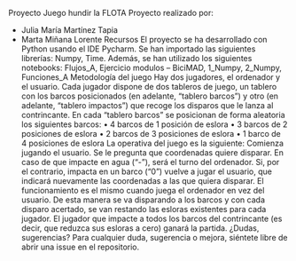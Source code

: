 Proyecto Juego hundir la FLOTA
Proyecto realizado por:
-	Julia María Martínez Tapia
-	Marta Miñana Lorente
Recursos
El proyecto se ha desarrollado con Python usando el IDE Pycharm.
Se han importado las siguientes librerías: Numpy, Time.
Además, se han utilizado los siguientes notebooks: 
Flujos_A, Ejercicio modulos – BiciMAD, 1_Numpy, 2_Numpy, Funciones_A
Metodología del juego
Hay dos jugadores, el ordenador y el usuario. 
Cada jugador dispone de dos tableros de juego, un tablero con los barcos posicionados (en adelante, “tablero barcos”) y otro (en adelante, “tablero impactos”) que recoge los disparos que le lanza al contrincante.
En cada “tablero barcos” se posicionan de forma aleatoria los siguientes barcos:
•	4 barcos de 1 posición de eslora
•	3 barcos de 2 posiciones de eslora
•	2 barcos de 3 posiciones de eslora
•	1 barco de 4 posiciones de eslora
La operativa del juego es la siguiente:
Comienza jugando el usuario. Se le pregunta que coordenadas quiere disparar. En caso de que impacte en agua (“-”), será el turno del ordenador. Si, por el contrario, impacta en un barco (“0”) vuelve a jugar el usuario, que indicará nuevamente las coordenadas a las que quiera disparar. 
El funcionamiento es el mismo cuando juega el ordenador en vez del usuario.
De esta manera se va disparando a los barcos y con cada disparo acertado, se van restando las esloras existentes para cada jugador. 
El jugador que impacte a todos los barcos del contrincante (es decir, que reduzca sus esloras a cero) ganará la partida. 
¿Dudas, sugerencias?
Para cualquier duda, sugerencia o mejora, siéntete libre de abrir una issue en el repositorio.


